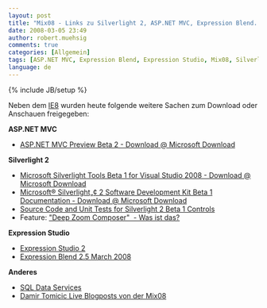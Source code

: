 ```yaml
---
layout: post
title: "Mix08 - Links zu Silverlight 2, ASP.NET MVC, Expression Blend..."
date: 2008-03-05 23:49
author: robert.muehsig
comments: true
categories: [Allgemein]
tags: [ASP.NET MVC, Expression Blend, Expression Studio, Mix08, Silverlight 2, Visual Studio 2008]
language: de
---
```

{% include JB/setup %}
<p>Neben dem <a href="{{BASE_PATH}}/2008/03/05/enttuschende-erste-infos-zum-ie-8-beta-1/">IE8</a> wurden heute folgende weitere Sachen zum Download oder Anschauen freigegeben:</p> <p><strong>ASP.NET MVC</strong></p> <ul> <li><a href="http://www.microsoft.com/downloads/details.aspx?FamilyID=38cc4cf1-773a-47e1-8125-ba3369bf54a3&amp;displaylang=en">ASP.NET MVC Preview Beta 2 - Download @ Microsoft Download</a></li></ul> <p><strong>Silverlight 2</strong></p> <ul> <li><a href="http://www.microsoft.com/downloads/details.aspx?FamilyId=E0BAE58E-9C0B-4090-A1DB-F134D9F095FD&amp;displaylang=en">Microsoft Silverlight Tools Beta 1 for Visual Studio 2008 - Download @ Microsoft Download</a></li> <li><a href="http://www.microsoft.com/downloads/details.aspx?FamilyID=1840cab5-196c-4264-b55d-562242a72625&amp;DisplayLang=en">Microsoft® Silverlight„¢ 2 Software Development Kit Beta 1 Documentation - Download @ Microsoft Download</a></li> <li><a href="http://www.microsoft.com/downloads/details.aspx?FamilyID=ea93dd89-3af2-4acb-9cf4-bfe01b3f02d4&amp;DisplayLang=en">Source Code and Unit Tests for Silverlight 2 Beta 1 Controls</a></li> <li>Feature: <a href="http://blogs.msdn.com/expression/archive/2008/03/05/download-the-preview-of-the-deep-zoom-composer.aspx">"Deep Zoom Composer"&nbsp; - Was ist das?</a></li></ul> <p><strong>Expression Studio</strong></p> <ul> <li><a href="http://www.microsoft.com/expression/products/download.aspx?key=studio2beta">Expression Studio 2</a></li> <li><a href="http://www.microsoft.com/expression/products/download.aspx?key=blend2dot5">Expression Blend 2.5 March 2008</a></li></ul> <p><strong>Anderes</strong></p> <ul> <li><a href="http://www.microsoft.com/sql/dataservices/default.mspx">SQL Data Services</a></li> <li><a href="http://tomicic.de/CategoryView,category,MIX.aspx">Damir Tomicic Live Blogposts von der Mix08</a></li></ul>
